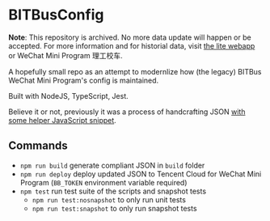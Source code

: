 # BITBusConfig

**Note**: This repository is archived. No more data update will happen or be accepted. For more information and for historial data, visit [the lite webapp](https://seethediff.cn/BITbus/) or WeChat Mini Program 理工校车.

A hopefully small repo as an attempt to modernlize how (the legacy) BITBus WeChat Mini Program's config is maintained.

Built with NodeJS, TypeScript, Jest.

Believe it or not, previously it was a process of handcrafting JSON [with some helper JavaScript snippet](tools/legacy-datagen.js).

## Commands

- `npm run build` generate compliant JSON in `build` folder
- `npm run deploy` deploy updated JSON to Tencent Cloud for WeChat Mini Program (`BB_TOKEN` environment variable required)
- `npm test` run test suite of the scripts and snapshot tests
  - `npm run test:nosnapshot` to only run unit tests
  - `npm run test:snapshot` to only run snapshot tests
